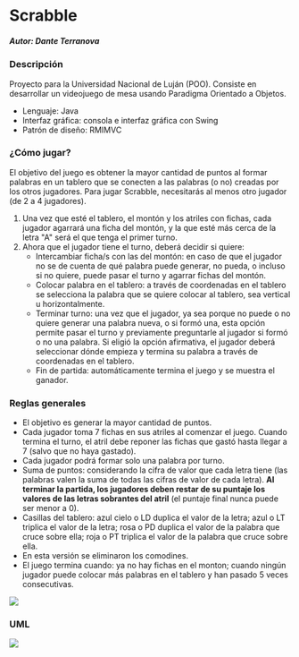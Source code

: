# Scrabble
##### _Autor: Dante Terranova_

###
###
### Descripción
Proyecto para la Universidad Nacional de Luján (POO). Consiste en desarrollar un videojuego de mesa usando Paradigma Orientado a Objetos.
- Lenguaje: Java
- Interfaz gráfica: consola e interfaz gráfica con Swing
- Patrón de diseño: RMIMVC

### ¿Cómo jugar?
El objetivo del juego es obtener la mayor cantidad de puntos al formar palabras en un tablero que se conecten a las palabras (o no) creadas por los otros jugadores. Para jugar Scrabble, necesitarás al menos otro jugador (de 2 a 4 jugadores).
1. Una vez que esté el tablero, el montón y los atriles con fichas, cada jugador agarrará una ficha del montón, y la que esté más cerca de la letra "A" será el que tenga el primer turno.
2. Ahora que el jugador tiene el turno, deberá decidir si quiere:
    - Intercambiar ficha/s con las del montón: en caso de que el jugador no se de cuenta de qué palabra puede generar, no pueda, o incluso si no quiere, puede pasar el turno y agarrar fichas del montón.
    - Colocar palabra en el tablero: a través de coordenadas en el tablero se selecciona la palabra que se quiere colocar al tablero, sea vertical u horizontalmente.
    - Terminar turno: una vez que el jugador, ya sea porque no puede o no quiere generar una palabra nueva, o si formó una, esta opción permite pasar el turno y previamente preguntarle al jugador si formó o no una palabra. Si eligió la opción afirmativa, el jugador deberá seleccionar dónde empieza y termina su palabra a través de coordenadas en el tablero.
    - Fin de partida: automáticamente termina el juego y se muestra el ganador.

### Reglas generales
- El objetivo es generar la mayor cantidad de puntos.
- Cada jugador toma 7 fichas en sus atriles al comenzar el juego. Cuando termina el turno, el atril debe reponer las fichas que gastó hasta llegar a 7 (salvo que no haya gastado).
- Cada jugador podrá formar solo una palabra por turno.
- Suma de puntos: considerando la cifra de valor que cada letra tiene (las palabras valen la suma de todas las cifras de valor de cada letra). **Al terminar la partida, los jugadores deben restar de su puntaje los valores de las letras sobrantes del atril** (el puntaje final nunca puede ser menor a 0).
- Casillas del tablero: azul cielo o LD duplica el valor de la letra; azul o LT triplica el valor de la letra; rosa o PD duplica el valor de la palabra que cruce sobre ella; roja o PT triplica el valor de la palabra que cruce sobre ella.
- En esta versión se eliminaron los comodines.
- El juego termina cuando: ya no hay fichas en el monton; cuando ningún jugador puede colocar más palabras en el tablero y han pasado 5 veces consecutivas.


![](https://imgur.com/a/8uKQJrX)

### UML
![](https://imgur.com/a/lHepfCw)